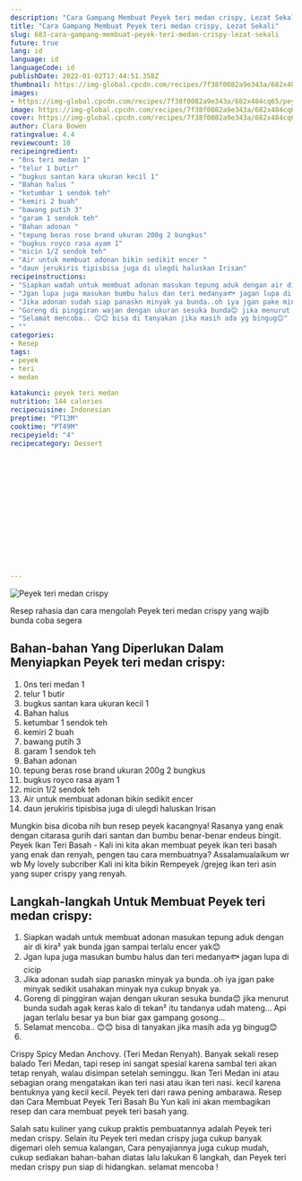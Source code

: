 ```yaml
---
description: "Cara Gampang Membuat Peyek teri medan crispy, Lezat Sekali"
title: "Cara Gampang Membuat Peyek teri medan crispy, Lezat Sekali"
slug: 683-cara-gampang-membuat-peyek-teri-medan-crispy-lezat-sekali
future: true
lang: id
language: id
languageCode: id
publishDate: 2022-01-02T17:44:51.358Z 
thumbnail: https://img-global.cpcdn.com/recipes/7f38f0082a9e343a/682x484cq65/peyek-teri-medan-crispy-foto-resep-utama.webp
images:
- https://img-global.cpcdn.com/recipes/7f38f0082a9e343a/682x484cq65/peyek-teri-medan-crispy-foto-resep-utama.webp
image: https://img-global.cpcdn.com/recipes/7f38f0082a9e343a/682x484cq65/peyek-teri-medan-crispy-foto-resep-utama.webp
cover: https://img-global.cpcdn.com/recipes/7f38f0082a9e343a/682x484cq65/peyek-teri-medan-crispy-foto-resep-utama.webp
author: Clara Bowen
ratingvalue: 4.4
reviewcount: 10
recipeingredient:
- "0ns teri medan 1"
- "telur 1 butir"
- "bugkus santan kara ukuran kecil 1"
- "Bahan halus "
- "ketumbar 1 sendok teh"
- "kemiri 2 buah"
- "bawang putih 3"
- "garam 1 sendok teh"
- "Bahan adonan "
- "tepung beras rose brand ukuran 200g 2 bungkus"
- "bugkus royco rasa ayam 1"
- "micin 1/2 sendok teh"
- "Air untuk membuat adonan bikin sedikit encer "
- "daun jerukiris tipisbisa juga di ulegdi haluskan Irisan"
recipeinstructions:
- "Siapkan wadah untuk membuat adonan masukan tepung aduk dengan air di kira² yak bunda jgan sampai terlalu encer yak😊"
- "Jgan lupa juga masukan bumbu halus dan teri medanya🐟 jagan lupa di cicip"
- "Jika adonan sudah siap panaskn minyak ya bunda..oh iya jgan pake minyak sedikit usahakan minyak nya cukup bnyak ya."
- "Goreng di pinggiran wajan dengan ukuran sesuka bunda😊 jika menurut bunda sudah agak keras kalo di tekan² itu tandanya udah mateng... Api jagan terlalu besar ya bun biar gax gampang gosong..."
- "Selamat mencoba.. 😊😊 bisa di tanyakan jika masih ada yg bingug😊"
- ""
categories:
- Resep
tags:
- peyek
- teri
- medan

katakunci: peyek teri medan 
nutrition: 144 calories
recipecuisine: Indonesian
preptime: "PT13M"
cooktime: "PT49M"
recipeyield: "4"
recipecategory: Dessert


     
    
    
    
    
    
    
    
    
    
    
      
    
---
```



![Peyek teri medan crispy](https://img-global.cpcdn.com/recipes/7f38f0082a9e343a/682x484cq65/peyek-teri-medan-crispy-foto-resep-utama.webp)

Resep rahasia dan cara mengolah  Peyek teri medan crispy yang wajib bunda coba segera

<!--inarticleads1-->

## Bahan-bahan Yang Diperlukan Dalam Menyiapkan Peyek teri medan crispy:

1. 0ns teri medan 1
1. telur 1 butir
1. bugkus santan kara ukuran kecil 1
1. Bahan halus 
1. ketumbar 1 sendok teh
1. kemiri 2 buah
1. bawang putih 3
1. garam 1 sendok teh
1. Bahan adonan 
1. tepung beras rose brand ukuran 200g 2 bungkus
1. bugkus royco rasa ayam 1
1. micin 1/2 sendok teh
1. Air untuk membuat adonan bikin sedikit encer 
1. daun jerukiris tipisbisa juga di ulegdi haluskan Irisan

Mungkin bisa dicoba nih bun resep peyek kacangnya! Rasanya yang enak dengan citarasa gurih dari santan dan bumbu benar-benar endeus bingit. Peyek Ikan Teri Basah - Kali ini kita akan membuat peyek ikan teri basah yang enak dan renyah, pengen tau cara membuatnya? Assalamualaikum wr wb My lovely subcriber Kali ini kita bikin Rempeyek /grejeg ikan teri asin yang super crispy yang renyah. 

<!--inarticleads2-->

## Langkah-langkah Untuk Membuat Peyek teri medan crispy:

1. Siapkan wadah untuk membuat adonan masukan tepung aduk dengan air di kira² yak bunda jgan sampai terlalu encer yak😊
1. Jgan lupa juga masukan bumbu halus dan teri medanya🐟 jagan lupa di cicip
1. Jika adonan sudah siap panaskn minyak ya bunda..oh iya jgan pake minyak sedikit usahakan minyak nya cukup bnyak ya.
1. Goreng di pinggiran wajan dengan ukuran sesuka bunda😊 jika menurut bunda sudah agak keras kalo di tekan² itu tandanya udah mateng... Api jagan terlalu besar ya bun biar gax gampang gosong...
1. Selamat mencoba.. 😊😊 bisa di tanyakan jika masih ada yg bingug😊
1. 


Crispy Spicy Medan Anchovy. (Teri Medan Renyah). Banyak sekali resep balado Teri Medan, tapi resep ini sangat spesial karena sambal teri akan tetap renyah, walau disimpan setelah seminggu. Ikan Teri Medan ini atau sebagian orang mengatakan ikan teri nasi atau ikan teri nasi. kecil karena bentuknya yang kecil kecil. Peyek teri dari rawa pening ambarawa. Resep dan Cara Membuat Peyek Teri Basah Bu Yun kali ini akan membagikan resep dan cara membuat peyek teri basah yang. 

Salah satu kuliner yang cukup praktis pembuatannya adalah  Peyek teri medan crispy. Selain itu  Peyek teri medan crispy  juga cukup banyak digemari oleh semua kalangan, Cara penyajiannya juga cukup mudah, cukup sediakan bahan-bahan diatas lalu lakukan 6 langkah, dan  Peyek teri medan crispy  pun siap di hidangkan. selamat mencoba !

